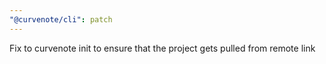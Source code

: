 ```yaml
---
"@curvenote/cli": patch
---
```


Fix to curvenote init to ensure that the project gets pulled from remote link
